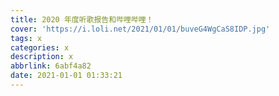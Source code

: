 ```yaml
---
title: 2020 年度听歌报告和哔哩哔哩！
cover: 'https://i.loli.net/2021/01/01/buveG4WgCaS8IDP.jpg'
tags: x
categories: x
description: x
abbrlink: 6abf4a82
date: 2021-01-01 01:33:21
---
```

